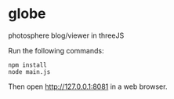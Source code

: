 # globe
photosphere blog/viewer in threeJS

Run the following commands:

```
npm install
node main.js
```
Then open http://127.0.0.1:8081 in a web browser.
